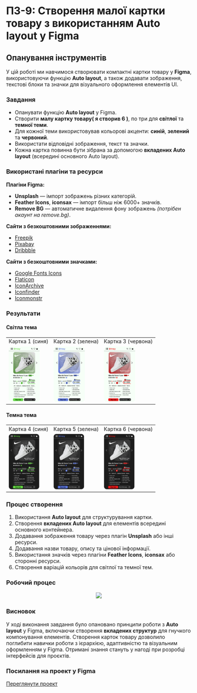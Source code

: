 # ПЗ-9: Створення малої картки товару з використанням Auto layout у Figma

## Опанування інструментів  
У цій роботі ми навчимося створювати компактні картки товару у **Figma**, використовуючи функцію **Auto layout**, а також додавати зображення, текстові блоки та значки для візуального оформлення елементів UI.

### Завдання  
- Опанувати функцію **Auto layout** у Figma.  
- Створити **малу картку товару( я створив 6 )**, по три для **світлої** та **темної теми**.
- Для кожної теми використовував кольорові акценти: **синій**, **зелений** та **червоний**.
- Використати відповідні зображення, текст та значки.
- Кожна картка повинна бути зібрана за допомогою **вкладених Auto layout** (всередині основного Auto layout).

### Використані плагіни та ресурси

**Плагіни Figma:**
- **Unsplash** — імпорт зображень різних категорій.  
- **Feather Icons**, **iconsax** — імпорт більш ніж 6000+ значків.  
- **Remove BG** — автоматичне видалення фону зображень *(потрібен акаунт на remove.bg)*.

**Сайти з безкоштовними зображеннями:**
- [Freepik](https://www.freepik.com/home)  
- [Pixabay](https://pixabay.com)  
- [Dribbble](https://dribbble.com)

**Сайти з безкоштовними значками:**
- [Google Fonts Icons](https://fonts.google.com/icons)  
- [Flaticon](https://www.flaticon.com)  
- [IconArchive](https://iconarchive.com)  
- [Iconfinder](https://www.iconfinder.com/free-icons)  
- [Iconmonstr](https://iconmonstr.com)

### Результати

#### Світла тема
<table align="center">
  <tr>
    <td align="center">Картка 1 (синя)</td>
    <td align="center">Картка 2 (зелена)</td>
    <td align="center">Картка 3 (червона)</td>
  </tr>
  <tr>
    <td><img src="images/Frame 1.png" height="150px"></td>
    <td><img src="images/Frame 2.png" height="150px"></td>
    <td><img src="images/Frame 3.png" height="150px"></td>
  </tr>
</table>

#### Темна тема
<table align="center">
  <tr>
    <td align="center">Картка 4 (синя)</td>
    <td align="center">Картка 5 (зелена)</td>
    <td align="center">Картка 6 (червона)</td>
  </tr>
  <tr>
    <td><img src="images/Frame 4.png" height="150px"></td>
    <td><img src="images/Frame 5.png" height="150px"></td>
    <td><img src="images/Frame 6.png" height="150px"></td>
  </tr>
</table>

### Процес створення  
1. Використання **Auto layout** для структурування картки.  
2. Створення **вкладених Auto layout** для елементів всередині основного контейнера.  
3. Додавання зображення товару через плагін **Unsplash** або інші ресурси.  
4. Додавання назви товару, опису та цінової інформації.  
5. Використання значків через плагіни **Feather Icons**, **iconsax** або сторонні ресурси.  
6. Створення варіацій кольорів для світлої та темної тем.

### Робочий процес
<p align="center">
  <img src="images/Figma_card_workspace.png" height="450px">
</p>

### Висновок  
У ході виконання завдання було опановано принципи роботи з **Auto layout** у Figma, включаючи створення **вкладених структур** для гнучкого компонування елементів. Створення карток товару дозволило поглибити навички роботи з ієрархією, адаптивністю та візуальним оформленням у Figma. Отримані знання стануть у нагоді при розробці інтерфейсів для проєктів.

### Посилання на проект у Figma  
[Переглянути проект](https://www.figma.com/design/Sm0YeytiSQsMaVDvzk73om/07.04.2025.-1-?node-id=0-1&p=f&t=enlxuZccsjvk43tL-0)  
